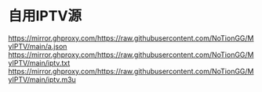 # 自用IPTV源
https://mirror.ghproxy.com/https://raw.githubusercontent.com/NoTionGG/MyIPTV/main/a.json
https://mirror.ghproxy.com/https://raw.githubusercontent.com/NoTionGG/MyIPTV/main/iptv.txt
https://mirror.ghproxy.com/https://raw.githubusercontent.com/NoTionGG/MyIPTV/main/iptv.m3u
